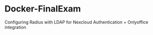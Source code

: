 # Docker-FinalExam
Configuring Radius with LDAP for Nexcloud Authentication + Onlyoffice integration
